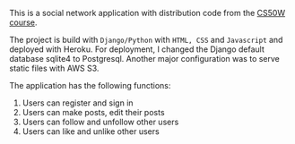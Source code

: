 This is a social network application with distribution code from the [CS50W course](https://cs50.harvard.edu/web/2020/projects/4/).

The project is build with ```Django/Python``` with ```HTML, CSS``` and ```Javascript``` and deployed with Heroku. 
For deployment, I changed the Django default database sqlite4 to Postgresql. Another major configuration was to serve static files with AWS S3.

The application has the following functions: 

1. Users can register and sign in 
2. Users can make posts, edit their posts
3. Users can follow and unfollow other users 
4. Users can like and unlike other users


